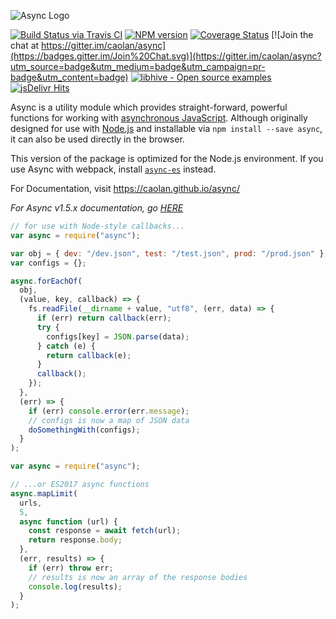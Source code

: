 ![Async Logo](https://raw.githubusercontent.com/caolan/async/master/logo/async-logo_readme.jpg)

[![Build Status via Travis CI](https://travis-ci.org/caolan/async.svg?branch=master)](https://travis-ci.org/caolan/async)
[![NPM version](https://img.shields.io/npm/v/async.svg)](https://www.npmjs.com/package/async)
[![Coverage Status](https://coveralls.io/repos/caolan/async/badge.svg?branch=master)](https://coveralls.io/r/caolan/async?branch=master)
[![Join the chat at https://gitter.im/caolan/async](https://badges.gitter.im/Join%20Chat.svg)](https://gitter.im/caolan/async?utm_source=badge&utm_medium=badge&utm_campaign=pr-badge&utm_content=badge)
[![libhive - Open source examples](https://www.libhive.com/providers/npm/packages/async/examples/badge.svg)](https://www.libhive.com/providers/npm/packages/async)
[![jsDelivr Hits](https://data.jsdelivr.com/v1/package/npm/async/badge?style=rounded)](https://www.jsdelivr.com/package/npm/async)

Async is a utility module which provides straight-forward, powerful functions for working with [asynchronous JavaScript](http://caolan.github.io/async/global.html). Although originally designed for use with [Node.js](https://nodejs.org/) and installable via `npm install --save async`, it can also be used directly in the browser.

This version of the package is optimized for the Node.js environment. If you use Async with webpack, install [`async-es`](https://www.npmjs.com/package/async-es) instead.

For Documentation, visit <https://caolan.github.io/async/>

_For Async v1.5.x documentation, go [HERE](https://github.com/caolan/async/blob/v1.5.2/README.md)_

```javascript
// for use with Node-style callbacks...
var async = require("async");

var obj = { dev: "/dev.json", test: "/test.json", prod: "/prod.json" };
var configs = {};

async.forEachOf(
  obj,
  (value, key, callback) => {
    fs.readFile(__dirname + value, "utf8", (err, data) => {
      if (err) return callback(err);
      try {
        configs[key] = JSON.parse(data);
      } catch (e) {
        return callback(e);
      }
      callback();
    });
  },
  (err) => {
    if (err) console.error(err.message);
    // configs is now a map of JSON data
    doSomethingWith(configs);
  }
);
```

```javascript
var async = require("async");

// ...or ES2017 async functions
async.mapLimit(
  urls,
  5,
  async function (url) {
    const response = await fetch(url);
    return response.body;
  },
  (err, results) => {
    if (err) throw err;
    // results is now an array of the response bodies
    console.log(results);
  }
);
```
